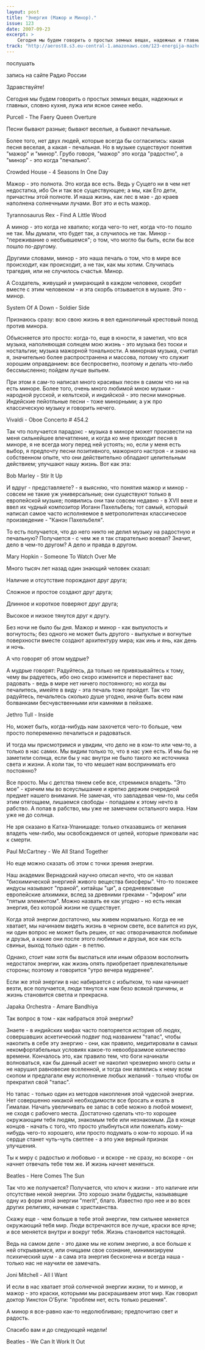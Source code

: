 ```yaml
---
layout: post
title: "Энергия (Мажор и Минор)."
issue: 123
date: 2007-09-23
excerpt: >
    Сегодня мы будем говорить о простых земных вещах, надежных и главных, словно кухня, лужа или ясное синее небо.
track: "http://aerost8.s3.eu-central-1.amazonaws.com/123-energija-mazhor-i-minor.mp3"
---
```


послушать

запись на сайте Радио России

Здравствуйте!

Сегодня мы будем говорить о простых земных вещах, надежных и главных, словно кухня, лужа или ясное синее небо.

Purcell - The Faery Queen Overture

Песни бывают разные; бывают веселые, а бывают печальные.

Более того, нет двух людей, которые всегда бы согласились: какая песня веселая, а какая - печальная. Но в музыке существуют понятия "мажор" и "минор". Грубо говоря, "мажор" это когда "радостно", а "минор" - это когда "печально".

Crowded House - 4 Seasons In One Day

Мажор - это полнота. Это когда все есть. Ведь у Cущего ни в чем нет недостатка, ибо Он и так все существующее; а мы, как Его дети, причастны этой полноте. И наша жизнь, как лес в мае - до краев наполнена солнечными лучами. Вот это и есть мажор.

Tyrannosaurus Rex - Find A Little Wood

А минор - это когда не хватило; когда чего-то нет, когда что-то пошло не так. Мы думали, что будет так, а случилось не так. Минор - "переживание о несбывшемся"; о том, что могло бы быть, если бы все пошло по-другому.

Другими словами, минор - это наша печаль о том, что в мире все происходит, как происходит, а не так, как мы хотим. Случилась трагедия, или не случилось счастья. Минор.

А Создатель, живущий и умирающий в каждом человеке, скорбит вместе с этим человеком - и эта скорбь отзывается в музыке. Это - минор.

System Of A Down - Soldier Side

Признаюсь сразу: всю свою жизнь я вел единоличный крестовый поход против минора.

Объясняется это просто: когда-то, еще в юности, я заметил, что вся музыка, наполняющая солнцем мою жизнь - это музыка без тоски и ностальгии; музыка мажорной тональности. А минорная музыка, считал я, значительно более распространена и массова, потому что служит хорошим оправданием: все беспросветно, поэтому и делать что-либо бессмысленно; пойдем лучше выпьем.

При этом я сам-то написал много красивых песен в самом что ни на есть миноре. Более того, очень много любимой мною музыки - народной русской, и кельтской, и индийской - это песни минорные. Индейские пейотльные песни - тоже минорными; а уж про классическую музыку и говорить нечего.

Vivaldi - Oboe Concerto # 454.2

Так что получается парадокс - музыка в миноре может произвести на меня сильнейшее впечатление, и когда ко мне приходит песня в миноре, я не всегда могу перед ней устоять; но, если у меня есть выбор, я предпочту песни позитивного, мажорного настроя - и знаю на собственном опыте, что они действительно обладают целительным действием; улучшают нашу жизнь. Вот как эта:

Bob Marley - Stir It Up

И вдруг - представляете? - я выясняю, что понятия мажор и минор - совсем не такие уж универсальные; они существуют только в европейской музыке; появились они там совсем недавно - в XVII веке и ввел их чудный композитор Иоганн Пахельбель; тот самый, который написал самое часто исполняемое в метрополитенах классическое произведение - "Канон Пахельбеля".

То есть получается, что до него никто не делил музыку на радостную и печальную? Получается - с чем же я так старательно воевал? Значит, дело в чем-то другом? А дело и правда в другом.

Mary Hopkin - Someone To Watch Over Me

Много тысяч лет назад один знающий человек сказал:

Наличие и отсутствие порождают друг друга;

Сложное и простое создают друг друга;

Длинное и короткое поверяют друг друга;

Высокое и низкое тянутся друг к другу.

Без ночи не было бы дня. Мажор и минор - как выпуклость и вогнутость; без одного не может быть другого - выпуклые и вогнутые поверхности вместе создают архитектуру мира; как инь и янь, как день и ночь.

А что говорят об этом мудрые?

А мудрые говорят: Радуйтесь, да только не привязывайтесь к тому, чему вы радуетесь, ибо оно скоро изменится и перестанет вас радовать - ведь в мире нет ничего постоянного; но когда вы печалитесь, имейте в виду - эта печаль тоже пройдет. Так что радуйтесь, печальтесь сколько душе угодно, иначе быть всем нам болванками бесчувственными или камнями в пейзаже.

Jethro Tull - Inside

Но, может быть, когда-нибудь нам захочется чего-то больше, чем просто попеременно печалиться и радоваться.

И тогда мы присмотримся и увидим, что дело не в ком-то или чем-то, а только в нас самих. Мы видим только то, что в нас уже есть. И мы бы не заметили солнца, если бы у нас внутри не было такого же источника света и жизни. А коли так, то что мешает нам воспринимать его постоянно?

Все просто. Мы с детства тянем себе все, стремимся владеть. "Это мое" - кричим мы во всеуслышание и крепко держим очередной предмет нашего внимания. Не замечая, что завладевая чем-то, мы себя этим отягощаем, лишаемся свободы - попадаем к этому нечто в рабство. А попав в рабство, мы уже не замечаем остального мира. Нам уже не до солнца.

Не зря сказано в Катха-Упанишаде: только отказавшись от желания владеть чем-либо, мы освобождаемся от цепей, которые приковали нас к смерти.

Paul McCartney - We All Stand Together

Но еще можно сказать об этом с точки зрения энергии.

Наш академик Вернадский научно описал нечто, что он назвал "биохимической энергией живого вещества биосферы". Что-то похожее индусы называют "праной", китайцы "ци", а средневековые европейские алхимики, вслед за древними греками - "эфиром" или "пятым элементом". Можно назвать ее как угодно - но есть некая энергия, без которой жизни не существует.

Когда этой энергии достаточно, мы живем нормально. Когда ее не хватает, мы начинаем видеть жизнь в черном свете, все валится из рук, ни один вопрос не может быть решен, от нас отворачиваются любимые и друзья, а какие они после этого любимые и друзья, все как есть свиньи, выход только один - в петлю.

Однако, стоит нам хотя бы выспаться или иным образом восполнить недостаток энергии, как жизнь опять приобретает привлекательные стороны; поэтому и говорится "утро вечера мудренее".

Если же этой энергии в нас набирается с избытком, то нам начинает везти, все получается, люди тянутся к нам безо всякой причины, и жизнь становится светла и прекрасна.

Japaka Orchestra - Amare Bandhiya

Так вопрос в том - как набраться этой энергии?

Знаете - в индийских мифах часто повторяется история об людях, совершавших аскетический подвиг под названием "тапас", чтобы накопить в себе эту энергию - они, как правило, медитировали в самых некомфортабельных условиях какое-то невообразимое количество времени. Кончалось это, как правило тем, что боги начинали волноваться, как бы данный аскет не накопил чрезмерно много силы и не нарушил равновесие вселенной, и тогда они являлись к нему всем скопом и предлагали ему исполнение любых желаний - только чтобы он прекратил свой "тапас".

Но тапас - только один из методов накопления этой чудесной энергии. Нет совершенно никакой необходимости все бросать и ехать в Гималаи. Начать увеличивать ее запас в себе можно в любой момент, не сходя с рабочего места. Достаточно сделать что-то хорошее окружающим тебя людям, знакомым тебе или незнакомым. Да в конце концов - начать с того, что просто улыбнуться или пожелать кому-нибудь чего-то хорошего, или просто подумать о ком-то хорошо. И на сердце станет чуть-чуть светлее - а это уже верный признак улучшения.

Ты к миру с радостью и любовью - и вскоре - не сразу, но вскоре - он начнет отвечать тебе тем же. И жизнь начнет меняться.

Beatles - Here Comes The Sun

Так что же получается? Получается, что ключ к жизни - это наличие или отсутствие некой энергии. Это хорошо знали буддисты, называвщие одну из форм этой энергии "merit", благо. Известно про нее и во всех других религиях, начиная с христианства.

Скажу еще - чем больше в тебе этой энергии, тем сильнее меняется окружающий тебя мир. Люди встречаются все лучше, краски все ярче; и все меняется внутри и вокруг тебя. Жизнь становится настоящей.

Ведь на самом деле - это даже мы не копим энергию, а все больше к ней открываемся, или очищаем свое сознание, минимизируем психический шум - а сама эта энергия бесконечна и всегда наша - только нас не научили ее замечать.

Joni Mitchell - All I Want

И если в нас хватает этой солнечной энергии жизни, то и минор, и мажор - это краски, которыми мы раскрашиваем этот мир. Как говорил доктор Уинстон О'Буги: "проблем нет, есть только решения".

А минор я все-равно как-то недолюбливаю; предпочитаю свет и радость.

Спасибо вам и до следующей недели!

Beatles - We Can It Work It Out
